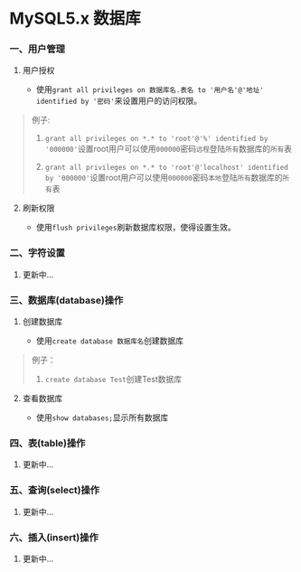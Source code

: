 # MySQL5.x 数据库

### 一、用户管理

1. 用户授权

	* 使用`grant all privileges on 数据库名.表名 to '用户名'@'地址' identified by '密码'`来设置用户的访问权限。

>例子:
>1. `grant all privileges on *.* to 'root'@'%' identified by '000000'`设置root用户可以使用`000000`密码`远程`登陆`所有`数据库的`所有`表
>
>2. `grant all privileges on *.* to 'root'@'localhost' identified by '000000'`设置root用户可以使用`000000`密码`本地`登陆`所有`数据库的`所有`表

2. 刷新权限

	* 使用`flush privileges`刷新数据库权限，使得设置生效。

### 二、字符设置

1. 更新中...

### 三、数据库(database)操作

1. 创建数据库

	* 使用`create database 数据库名`创建数据库

>例子：
>1. `create database Test`创建Test数据库

2. 查看数据库

	* 使用`show databases;`显示所有数据库

### 四、表(table)操作

1. 更新中...

### 五、查询(select)操作

1. 更新中...

### 六、插入(insert)操作

1. 更新中...
